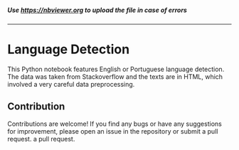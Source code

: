 ##### Use https://nbviewer.org to upload the file in case of errors
---

# Language Detection
This Python notebook features English or Portuguese language detection. The data was taken from Stackoverflow and the texts are in HTML, which involved a very careful data preprocessing.

## Contribution
Contributions are welcome! If you find any bugs or have any suggestions for improvement, please open an issue in the repository or submit a pull request.
a pull request.
